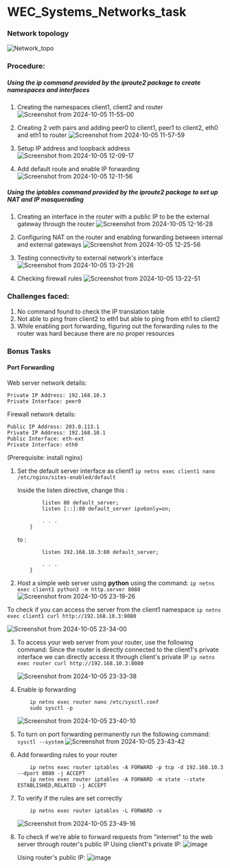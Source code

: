  # WEC_Systems_Networks_task

### Network topology
![Network_topo](https://github.com/user-attachments/assets/6fbc03a4-1c02-48f7-a324-623748b67cf4)

### Procedure:
##### Using the ip command provided by the iproute2 package to create namespaces and interfaces 
1. Creating the namespaces client1, client2 and router
   ![Screenshot from 2024-10-05 11-55-00](https://github.com/user-attachments/assets/703d8a60-9691-47ba-b5ec-b4bab7d97184)

2. Creating 2 veth pairs and adding peer0 to client1, peer1 to client2, eth0 and eth1 to router 
   ![Screenshot from 2024-10-05 11-57-59](https://github.com/user-attachments/assets/950e1fb0-e5c0-4de7-b2b8-cf031a0162a8)

3. Setup IP address and loopback address
  ![Screenshot from 2024-10-05 12-09-17](https://github.com/user-attachments/assets/a2b42a59-69a6-4b82-82fe-361781d3e8bd)

4. Add default route and enable IP forwarding
   ![Screenshot from 2024-10-05 12-11-56](https://github.com/user-attachments/assets/e9a4b7a6-c16c-4922-97b2-278d4387c485)


##### Using the iptables command provided by the iproute2 package to set up NAT and IP masquerading 
1. Creating an interface in the router with a public IP to be the external gateway through the router
   ![Screenshot from 2024-10-05 12-16-28](https://github.com/user-attachments/assets/5deada88-4fc2-4d6e-b62b-316a7f00bdd5)
     
2. Configuring NAT on the router and enabling forwarding between internal and external gateways
   ![Screenshot from 2024-10-05 12-25-56](https://github.com/user-attachments/assets/2c9e78da-dddc-4dad-bb60-3b0b66b651ef)

3. Testing connectivity to external network's interface 
   ![Screenshot from 2024-10-05 13-21-26](https://github.com/user-attachments/assets/a2f27285-ff3d-49b9-9e36-7d259815e9d4)

4. Checking firewall rules
   ![Screenshot from 2024-10-05 13-22-51](https://github.com/user-attachments/assets/107832d1-2981-4802-8a76-3b6e83639fbd)
      


### Challenges faced:
1. No command found to check the IP translation table
2. Not able to ping from client2 to eth1 but able to ping from eth1 to client2
3. While enabling port forwarding, figuring out the forwarding rules to the router was hard because there are no proper resources


### Bonus Tasks 

####  Port Forwarding

Web server network details:

    Private IP Address: 192.168.10.3
    Private Interface: peer0

Firewall network details:

    Public IP Address: 203.0.113.1
    Private IP Address: 192.168.10.1
    Public Interface: eth-ext
    Private Interface: eth0

(Prerequisite: install nginx)

1. Set the default server interface as client1
   ``` ip netns exec client1 nano /etc/nginx/sites-enabled/default ```

   Inside the listen directive, change this :
   ``` server {
           listen 80 default_server;
           listen [::]:80 default_server ipv6only=on;

           . . .
       }
   ```
   to :
   ``` server {
           listen 192.168.10.3:80 default_server;

           . . .
       }
   ```
   
2.   Host a simple web server using **python** using the command:
    ``` ip netns exec client1 python3 -m http.server 8080 ```
    ![Screenshot from 2024-10-05 23-19-26](https://github.com/user-attachments/assets/4ea46365-ce92-44db-9630-a6b690c76e01)

   To check if you can access the server from the client1 namespace
   ``` ip netns exec client1 curl http://192.168.10.3:8080 ```
   
   ![Screenshot from 2024-10-05 23-34-00](https://github.com/user-attachments/assets/473a6d13-36ea-42c1-a509-d2ae3ac717ad)   


3. To access your web server from your router, use the following command:
   Since the router is directly connected to the client1's private interface we can directly access it through client's private IP
   ``` ip netns exec router curl http://192.168.10.3:8080 ```

   ![Screenshot from 2024-10-05 23-33-38](https://github.com/user-attachments/assets/bb62337c-af9a-4798-b480-8e56220e590c)


4. Enable ip forwarding
   ``` ip netns exec router echo 1 | tee /proc/sys/net/ipv4/ip_forward
       ip netns exec router nano /etc/sysctl.conf
       sudo sysctl -p
   ```
       
   ![Screenshot from 2024-10-05 23-40-10](https://github.com/user-attachments/assets/e58d704a-8f13-4783-ae19-8ef4f67f76f3)

5. To turn on port forwarding permanently run the following command:
   ``` sysctl --system ```
   ![Screenshot from 2024-10-05 23-43-42](https://github.com/user-attachments/assets/cfd5aad0-5a46-49df-88cb-89b60171b4aa)


6. Add forwarding rules to your router
   ``` ip netns exec router iptables -t nat -A PREROUTING -p tcp -d 203.0.113.1 --dport 80 -j DNAT --to-destination 192.168.10.3:8080
       ip netns exec router iptables -A FORWARD -p tcp -d 192.168.10.3 --dport 8080 -j ACCEPT
       ip netns exec router iptables -A FORWARD -m state --state ESTABLISHED,RELATED -j ACCEPT
   ```

7. To verify if the rules are set correctly
   ``` ip netns exec router iptables -t nat -L -v
       ip netns exec router iptables -L FORWARD -v
   ```
   ![Screenshot from 2024-10-05 23-49-16](https://github.com/user-attachments/assets/9b25765c-6593-4c23-935b-d680a401ab13)

8. To check if we're able to forward requests from "internet" to the web server through router's public IP
   Using client1's private IP:
   ![image](https://github.com/user-attachments/assets/417c0a72-fce4-493a-a871-132496c7642a)

   Using router's public IP:
   ![image](https://github.com/user-attachments/assets/4d0e3b0b-7631-4279-a705-00f062e6c1aa)

   



   
   

  

   


